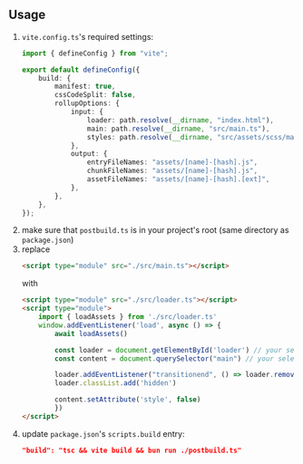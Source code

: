 ## Usage
1. `vite.config.ts`'s required settings:
    ```ts
    import { defineConfig } from "vite";

    export default defineConfig({
        build: {
            manifest: true,
            cssCodeSplit: false,
            rollupOptions: {
                input: {
                    loader: path.resolve(__dirname, "index.html"),
                    main: path.resolve(__dirname, "src/main.ts"),
                    styles: path.resolve(__dirname, "src/assets/scss/main.scss"),
                },
                output: {
                    entryFileNames: "assets/[name]-[hash].js",
                    chunkFileNames: "assets/[name]-[hash].js",
                    assetFileNames: "assets/[name]-[hash].[ext]",
                },
            },
        },
    });
    ```
2. make sure that `postbuild.ts` is in your project's root (same directory as `package.json`)
2. replace
    ```html
    <script type="module" src="./src/main.ts"></script>
   ```
   with
    ```html
    <script type="module" src="./src/loader.ts"></script>
    <script type="module">
        import { loadAssets } from './src/loader.ts'
        window.addEventListener('load', async () => {
            await loadAssets()

            const loader = document.getElementById('loader') // your selectors here
            const content = document.querySelector("main") // your selectors here

            loader.addEventListener("transitionend", () => loader.remove())
            loader.classList.add('hidden')

            content.setAttribute('style', false)
            })
    </script>
   ```
3. update `package.json`'s `scripts.build` entry:
    ```json
    "build": "tsc && vite build && bun run ./postbuild.ts"
    ```